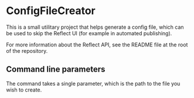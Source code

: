 # ConfigFileCreator
This is a small utilitary project that helps generate a config file, which can be used to skip the Reflect UI (for example in automated publishing).

For more information about the Reflect API, see the README file at the root of the repository.

## Command line parameters
The command takes a single parameter, which is the path to the file you wish to create.